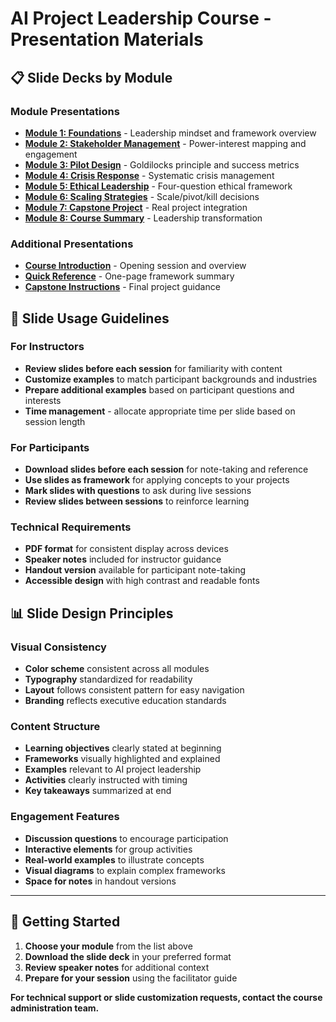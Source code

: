 # AI Project Leadership Course - Presentation Materials

## 📋 Slide Decks by Module

### Module Presentations
- **[Module 1: Foundations](module-01-slides.md)** - Leadership mindset and framework overview
- **[Module 2: Stakeholder Management](module-02-slides.md)** - Power-interest mapping and engagement
- **[Module 3: Pilot Design](module-03-slides.md)** - Goldilocks principle and success metrics
- **[Module 4: Crisis Response](module-04-slides.md)** - Systematic crisis management
- **[Module 5: Ethical Leadership](module-05-slides.md)** - Four-question ethical framework
- **[Module 6: Scaling Strategies](module-06-slides.md)** - Scale/pivot/kill decisions
- **[Module 7: Capstone Project](module-07-slides.md)** - Real project integration
- **[Module 8: Course Summary](module-08-slides.md)** - Leadership transformation

### Additional Presentations
- **[Course Introduction](course-introduction-slides.md)** - Opening session and overview
- **[Quick Reference](quick-reference-slides.md)** - One-page framework summary
- **[Capstone Instructions](capstone-instructions-slides.md)** - Final project guidance

## 🎯 Slide Usage Guidelines

### For Instructors
- **Review slides before each session** for familiarity with content
- **Customize examples** to match participant backgrounds and industries
- **Prepare additional examples** based on participant questions and interests
- **Time management** - allocate appropriate time per slide based on session length

### For Participants
- **Download slides before each session** for note-taking and reference
- **Use slides as framework** for applying concepts to your projects
- **Mark slides with questions** to ask during live sessions
- **Review slides between sessions** to reinforce learning

### Technical Requirements
- **PDF format** for consistent display across devices
- **Speaker notes** included for instructor guidance
- **Handout version** available for participant note-taking
- **Accessible design** with high contrast and readable fonts

## 📊 Slide Design Principles

### Visual Consistency
- **Color scheme** consistent across all modules
- **Typography** standardized for readability
- **Layout** follows consistent pattern for easy navigation
- **Branding** reflects executive education standards

### Content Structure
- **Learning objectives** clearly stated at beginning
- **Frameworks** visually highlighted and explained
- **Examples** relevant to AI project leadership
- **Activities** clearly instructed with timing
- **Key takeaways** summarized at end

### Engagement Features
- **Discussion questions** to encourage participation
- **Interactive elements** for group activities
- **Real-world examples** to illustrate concepts
- **Visual diagrams** to explain complex frameworks
- **Space for notes** in handout versions

---

## 🚀 Getting Started

1. **Choose your module** from the list above
2. **Download the slide deck** in your preferred format
3. **Review speaker notes** for additional context
4. **Prepare for your session** using the facilitator guide

**For technical support or slide customization requests, contact the course administration team.**